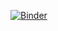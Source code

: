 [![Binder](https://mybinder.org/badge.svg)](https://mybinder.org/v2/gh/adityapb/pyopencl_tutorial/master)
